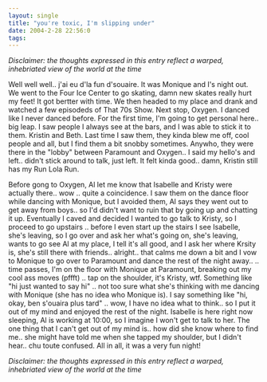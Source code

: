 ```yaml
---
layout: single
title: "you're toxic, I'm slipping under"
date: 2004-2-28 22:56:0
tags: 
---
```


_Disclaimer: the thoughts expressed in this entry reflect a warped, inhebriated view of the world at the time_

Well well well.. j'ai eu d'la fun d'souaire. It was Monique and I's night out. We went to the Four Ice Center to go skating, damn new skates really hurt my feet! It got bertter with time. We then headed to my place and drank and watched a few episodeds of That 70s Show. Next stop, Oxygen. I danced like I never danced before. For the first time, I'm going to get personal here.. big leap. I saw people I always see at the bars, and I was able to stick it to them. Kristin and Beth. Last time I saw them, they kinda blew me off, cool people and all, but I find them a bit snobby sometimes. Anywho, they were there in the "lobby" between Paramount and Oxygen.. I said my hello's and left.. didn't stick around to talk, just left. It felt kinda good.. damn, Kristin still has my Run Lola Run.

Before gong to Oxygen, Al let me know that Isabelle and Kristy were actually there.. wow .. quite a coincidence. I saw them on the dance floor while dancing with Monique, but I avoided them, Al says they went out to get away from boys.. so I'd didn't want to ruin that by going up and chatting it up. Eventually I caved and decided I wanted to go talk to Kristy, so I proceed to go upstairs .. before I even start up the stairs I see Isabelle, she's leaving, so I go over and ask her what's going on, she's leaving, wants to go see Al at my place, I tell it's all good, and I ask her where Krsity is, she's still there with friends.. alright.. that calms me down a bit and I vow to Monique to go over to Paramount and dance the rest of the night away.. .. time passes, I'm on the floor with Monique at Paramount, breaking out my cool ass moves (pffft) .. tap on the shoulder, it's Kristy, wtf. Something like "hi just wanted to say hi" .. not too sure what she's thinking with me dancing with Monique (she has no idea who Monique is). I say something like "hi, okay, ben s'ouaira plus tard" .. wow, I have no idea what to think.. so I put it out of my mind and enjoyed the rest of the night. Isabelle is here right now sleeping, Al is working at 10:00, so I imagine I won't get to talk to her. The one thing that I can't get out of my mind is.. how did she know where to find me.. she might have told me when she tapped my shoulder, but I didn't hear.. chu toute confused. All in all, it was a very fun night!

_Disclaimer: the thoughts expressed in this entry reflect a warped, inhebriated view of the world at the time_

